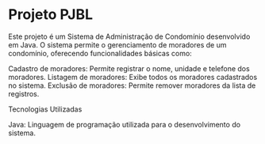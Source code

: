 ﻿# Projeto PJBL
 
Este projeto é um Sistema de Administração de Condomínio desenvolvido em Java. O sistema permite o gerenciamento de moradores de um condomínio, oferecendo funcionalidades básicas como:

Cadastro de moradores: Permite registrar o nome, unidade e telefone dos moradores.
Listagem de moradores: Exibe todos os moradores cadastrados no sistema.
Exclusão de moradores: Permite remover moradores da lista de registros.

Tecnologias Utilizadas

Java: Linguagem de programação utilizada para o desenvolvimento do sistema.
